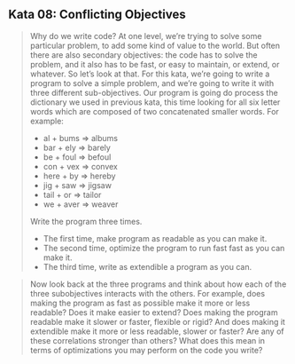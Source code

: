 ## Kata 08: Conflicting Objectives 
>Why do we write code? At one level, we’re trying to solve some particular problem, to add some kind of value to the world. But often there are also secondary objectives: the code has to solve the problem, and it also has to be fast, or easy to maintain, or extend, or whatever. So let’s look at that.
> For this kata, we’re going to write a program to solve a simple problem, and we’re going to write it with three different sub-objectives. Our program is going do process the dictionary we used in previous kata, this time looking for all six letter words which are composed of two concatenated smaller words. For example:
>
>- al + bums => albums
>- bar + ely => barely
>- be + foul => befoul
>- con + vex => convex
>- here + by => hereby
>- jig + saw => jigsaw
>- tail + or => tailor
>- we + aver => weaver
> 
> Write the program three times. 
>- The first time, make program as readable as you can make it.
>- The second time, optimize the program to run fast fast as you can make it.
>- The third time, write as extendible a program as you can.

> Now look back at the three programs and think about how each of the three subobjectives interacts with the others. For example, does making the program as fast as possible make it more or less readable? Does it make easier to extend? Does making the program readable make it slower or faster, flexible or rigid? And does making it extendible make it more or less readable, slower or faster? Are any of these correlations stronger than others? What does this mean in terms of optimizations you may perform on the code you write?

